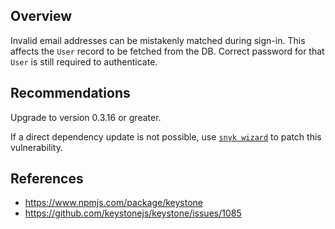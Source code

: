 ## Overview
Invalid email addresses can be mistakenly matched during sign-in. This affects the `User` record to be fetched from the DB. Correct password for that `User` is still required to authenticate.

## Recommendations
Upgrade to version 0.3.16 or greater. 

If a direct dependency update is not possible, use [`snyk wizard`](https://snyk.io/docs/using-snyk#wizard) to patch this vulnerability.

## References

- https://www.npmjs.com/package/keystone
- https://github.com/keystonejs/keystone/issues/1085
